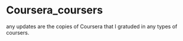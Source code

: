 # Coursera_coursers

any updates are the copies of Coursera that I gratuded in any types of coursers.
